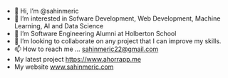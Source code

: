 - 👋 Hi, I’m @sahinmeric
- 👀 I’m interested in Sofware Development, Web Development, Machine Learning, AI and Data Science
- 🌱 I’m Software Engineering Alumni at Holberton School
- 💞️ I’m looking to collaborate on any project that I can improve my skills.
- 📫 How to reach me ... sahinmeric22@gmail.com
- My latest project https://www.ahorrapp.me
- My website www.sahinmeric.com
<!---
sahinmeric/sahinmeric is a ✨ special ✨ repository because its `README.md` (this file) appears on your GitHub profile.
You can click the Preview link to take a look at your changes.
--->
